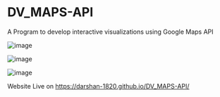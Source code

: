 # DV_MAPS-API
 A Program to develop interactive visualizations using Google Maps API

 ![image](https://github.com/user-attachments/assets/f375dd3c-dd0e-47ac-bbfd-079cd1c0561c)

 ![image](https://github.com/user-attachments/assets/24084079-4db9-487f-bcf6-c933a2a09b67)

 ![image](https://github.com/user-attachments/assets/38b643a3-8119-4f5a-b170-bf47af588e13)


Website Live on https://darshan-1820.github.io/DV_MAPS-API/

